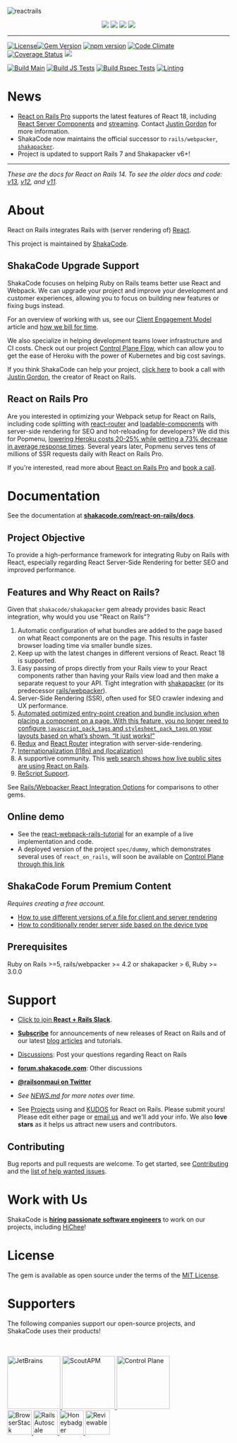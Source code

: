 ![reactrails](https://user-images.githubusercontent.com/10421828/79436261-52159b80-7fd9-11ea-994e-2a98dd43e540.png)

<p align="center">
 <a href="https://shakacode.com/"><img src="https://user-images.githubusercontent.com/10421828/79436256-517d0500-7fd9-11ea-9300-dfbc7c293f26.png"></a>
 <a href="https://forum.shakacode.com/"><img src="https://user-images.githubusercontent.com/10421828/79436266-53df5f00-7fd9-11ea-94b3-b985e1b05bdc.png"></a>
 <a href="https://www.shakacode.com/react-on-rails-pro"><img src="https://user-images.githubusercontent.com/10421828/79436265-53df5f00-7fd9-11ea-8220-fc474f6a856c.png"></a>
 <a href="https://github.com/sponsors/shakacode"><img src="https://user-images.githubusercontent.com/10421828/79466109-cdd90d80-8004-11ea-88e5-25f9a9ddcf44.png"></a>
</p>

---

[![License](https://img.shields.io/badge/license-mit-green.svg)](LICENSE.md)[![Gem Version](https://badge.fury.io/rb/react_on_rails.svg)](https://badge.fury.io/rb/react_on_rails) [![npm version](https://badge.fury.io/js/react-on-rails.svg)](https://badge.fury.io/js/react-on-rails) [![Code Climate](https://codeclimate.com/github/shakacode/react_on_rails/badges/gpa.svg)](https://codeclimate.com/github/shakacode/react_on_rails) [![Coverage Status](https://coveralls.io/repos/shakacode/react_on_rails/badge.svg?branch=master&service=github)](https://coveralls.io/github/shakacode/react_on_rails?branch=master) [![](https://ruby-gem-downloads-badge.herokuapp.com/react_on_rails?type=total)](https://rubygems.org/gems/react_on_rails)

[![Build Main](https://github.com/shakacode/react_on_rails/actions/workflows/main.yml/badge.svg)](https://github.com/shakacode/react_on_rails/actions/workflows/main.yml)
[![Build JS Tests](https://github.com/shakacode/react_on_rails/actions/workflows/package-js-tests.yml/badge.svg)](https://github.com/shakacode/react_on_rails/actions/workflows/package-js-tests.yml)
[![Build Rspec Tests](https://github.com/shakacode/react_on_rails/actions/workflows/rspec-package-specs.yml/badge.svg)](https://github.com/shakacode/react_on_rails/actions/workflows/rspec-package-specs.yml)
[![Linting](https://github.com/shakacode/react_on_rails/actions/workflows/lint-js-and-ruby.yml/badge.svg)](https://github.com/shakacode/react_on_rails/actions/workflows/lint-js-and-ruby.yml)

# News

- [React on Rails Pro](https://www.shakacode.com/react-on-rails-pro/) supports the latest features of React 18, including [React Server Components](https://react.dev/reference/rsc/server-components) and [streaming](https://react.dev/reference/react-dom/server/renderToPipeableStream). Contact [Justin Gordon](mailto:justin@shakacode.com) for more information.
- ShakaCode now maintains the official successor to `rails/webpacker`, [`shakapacker`](https://github.com/shakacode/shakapacker).
- Project is updated to support Rails 7 and Shakapacker v6+!

---

_These are the docs for React on Rails 14. To see the older docs and code: [v13](https://github.com/shakacode/react_on_rails/tree/13.4.0), [v12](https://github.com/shakacode/react_on_rails/tree/12.6.0), and [v11](https://github.com/shakacode/react_on_rails/tree/11.3.0)._

# About

React on Rails integrates Rails with (server rendering of) [React](https://github.com/facebook/react).

This project is maintained by [ShakaCode](https://www.shakacode.com).

## ShakaCode Upgrade Support

ShakaCode focuses on helping Ruby on Rails teams better use React and Webpack. We can upgrade your project and improve your development and customer experiences, allowing you to focus on building new features or fixing bugs instead.

For an overview of working with us, see our [Client Engagement Model](https://www.shakacode.com/blog/client-engagement-model/) article and [how we bill for time](https://www.shakacode.com/blog/shortcut-jira-trello-github-toggl-time-and-task-tracking/).

We also specialize in helping development teams lower infrastructure and CI costs. Check out our project [Control Plane Flow](https://github.com/shakacode/control-plane-flow/), which can allow you to get the ease of Heroku with the power of Kubernetes and big cost savings.

If you think ShakaCode can help your project, [click here](https://meetings.hubspot.com/justingordon/30-minute-consultation) to book a call with [Justin Gordon](mailto:justin@shakacode.com), the creator of React on Rails.

## React on Rails Pro

Are you interested in optimizing your Webpack setup for React on Rails, including code splitting with [react-router](https://github.com/ReactTraining/react-router#readme) and [loadable-components](https://loadable-components.com/) with server-side rendering for SEO and hot-reloading for developers?
We did this for Popmenu, [lowering Heroku costs 20-25% while getting a 73% decrease in average response times](https://www.shakacode.com/recent-work/popmenu/). Several years later, Popmenu serves tens of millions of SSR requests daily with React on Rails Pro.

If you're interested, read more about [React on Rails Pro](https://www.shakacode.com/react-on-rails-pro/) and [book a call](https://meetings.hubspot.com/justingordon/30-minute-consultation).

# Documentation

See the documentation at **[shakacode.com/react-on-rails/docs](https://www.shakacode.com/react-on-rails/docs/)**.

## Project Objective

To provide a high-performance framework for integrating Ruby on Rails with React, especially regarding React Server-Side Rendering for better SEO and improved performance.

## Features and Why React on Rails?

Given that `shakacode/shakapacker` gem already provides basic React integration, why would you use "React on Rails"?

1. Automatic configuration of what bundles are added to the page based on what React components are on the page. This results in faster browser loading time via smaller bundle sizes.
1. Keep up with the latest changes in different versions of React. React 18 is supported.
1. Easy passing of props directly from your Rails view to your React components rather than having your Rails view load and then make a separate request to your API.
   Tight integration with [shakapacker](https://github.com/shakacode/shakapacker) (or its predecessor [rails/webpacker](https://github.com/rails/webpacker)).
1. Server-Side Rendering (SSR), often used for SEO crawler indexing and UX performance.
1. [Automated optimized entry-point creation and bundle inclusion when placing a component on a page. With this feature, you no longer need to configure `javascript_pack_tags` and `stylesheet_pack_tags` on your layouts based on what’s shown. “It just works!”](https://www.shakacode.com/react-on-rails/docs/guides/file-system-based-automated-bundle-generation/)
1. [Redux](https://github.com/reactjs/redux) and [React Router](https://github.com/ReactTraining/react-router#readme) integration with server-side-rendering.
1. [Internationalization (I18n) and (localization)](https://www.shakacode.com/react-on-rails/docs/guides/i18n)
1. A supportive community. This [web search shows how live public sites are using React on Rails](https://publicwww.com/websites/%22react-on-rails%22++-undeveloped.com+depth%3Aall/).
1. [ReScript Support](https://github.com/shakacode/rescript-react-on-rails-example).

See [Rails/Webpacker React Integration Options](https://www.shakacode.com/react-on-rails/docs/guides/rails-webpacker-react-integration-options) for comparisons to other gems.

## Online demo

- See the [react-webpack-rails-tutorial](https://github.com/shakacode/react-webpack-rails-tutorial) for an example of a live implementation and code.
- A deployed version of the project `spec/dummy`, which demonstrates several uses of `react_on_rails`, will soon be available on [Control Plane through this link](https://ror-spec-dummy.reactrails.com/)

## ShakaCode Forum Premium Content

_Requires creating a free account._

- [How to use different versions of a file for client and server rendering](https://forum.shakacode.com/t/how-to-use-different-versions-of-a-file-for-client-and-server-rendering/1352)
- [How to conditionally render server side based on the device type](https://forum.shakacode.com/t/how-to-conditionally-render-server-side-based-on-the-device-type/1473)

## Prerequisites

Ruby on Rails >=5, rails/webpacker >= 4.2 or shakapacker > 6, Ruby >= 3.0.0

# Support

- [Click to join **React + Rails Slack**](https://reactrails.slack.com/join/shared_invite/enQtNjY3NTczMjczNzYxLTlmYjdiZmY3MTVlMzU2YWE0OWM0MzNiZDI0MzdkZGFiZTFkYTFkOGVjODBmOWEyYWQ3MzA2NGE1YWJjNmVlMGE).

- [**Subscribe**](https://app.mailerlite.com/webforms/landing/l1d9x5) for announcements of new releases of React on Rails and of our latest [blog articles](https://blog.shakacode.com) and tutorials.
- [Discussions](https://github.com/shakacode/react_on_rails/discussions): Post your questions regarding React on Rails
- **[forum.shakacode.com](https://forum.shakacode.com)**: Other discussions
- **[@railsonmaui on Twitter](https://twitter.com/railsonmaui)**
- _See [NEWS.md](https://github.com/shakacode/react_on_rails/tree/master/NEWS.md) for more notes over time._
- See [Projects](https://github.com/shakacode/react_on_rails/tree/master/PROJECTS.md) using and [KUDOS](https://github.com/shakacode/react_on_rails/tree/master/KUDOS.md) for React on Rails. Please submit yours! Please edit either page or [email us](mailto:contact@shakacode.com) and we'll add your info. We also **love stars** as it helps us attract new users and contributors.

## Contributing

Bug reports and pull requests are welcome. To get started, see [Contributing](https://github.com/shakacode/react_on_rails/tree/master/CONTRIBUTING.md) and the [list of help wanted issues](https://github.com/shakacode/react_on_rails/labels/contributions%3A%20up%20for%20grabs%21).

# Work with Us

ShakaCode is **[hiring passionate software engineers](http://www.shakacode.com/career)** to work on our projects, including [HiChee](https://hichee.com)!

# License

The gem is available as open source under the terms of the [MIT License](https://github.com/shakacode/react_on_rails/tree/master/LICENSE.md).

# Supporters

The following companies support our open-source projects, and ShakaCode uses their products!

<br />
<br />

<a href="https://www.jetbrains.com">
  <img src="https://user-images.githubusercontent.com/4244251/184881139-42e4076b-024b-4b30-8c60-c3cd0e758c0a.png" alt="JetBrains" height="120px">
</a>
<a href="https://scoutapp.com">
  <picture>
    <source media="(prefers-color-scheme: dark)" srcset="https://user-images.githubusercontent.com/4244251/184881147-0d077438-3978-40da-ace9-4f650d2efe2e.png">
    <source media="(prefers-color-scheme: light)" srcset="https://user-images.githubusercontent.com/4244251/184881152-9f2d8fba-88ac-4ba6-873b-22387f8711c5.png">
    <img alt="ScoutAPM" src="https://user-images.githubusercontent.com/4244251/184881152-9f2d8fba-88ac-4ba6-873b-22387f8711c5.png" height="120px">
  </picture>
</a>
<a href="https://shakacode.controlplane.com">
  <picture>
    <img alt="Control Plane" src="https://github.com/shakacode/.github/assets/20628911/90babd87-62c4-4de3-baa4-3d78ef4bec25" height="120px">
  </picture>
</a>
<br />
<a href="https://www.browserstack.com">
  <picture>
    <source media="(prefers-color-scheme: dark)" srcset="https://user-images.githubusercontent.com/4244251/184881122-407dcc29-df78-4b20-a9ad-f597b56f6cdb.png">
    <source media="(prefers-color-scheme: light)" srcset="https://user-images.githubusercontent.com/4244251/184881129-e1edf4b7-3ae1-4ea8-9e6d-3595cf01609e.png">
    <img alt="BrowserStack" src="https://user-images.githubusercontent.com/4244251/184881129-e1edf4b7-3ae1-4ea8-9e6d-3595cf01609e.png" height="55px">
  </picture>
</a>
<a href="https://railsautoscale.com">
  <img src="https://user-images.githubusercontent.com/4244251/184881144-95c2c25c-9879-4069-864d-4e67d6ed39d2.png" alt="Rails Autoscale" height="55px">
</a>
<a href="https://www.honeybadger.io">
  <img src="https://user-images.githubusercontent.com/4244251/184881133-79ee9c3c-8165-4852-958e-31687b9536f4.png" alt="Honeybadger" height="55px">
</a>
<a href="https://reviewable.io">
  <img src="https://user-images.githubusercontent.com/20628911/230848305-c94510a4-82d7-468f-bf9f-eeb81d3f2ce0.png" alt="Reviewable" height="55px">
</a>
